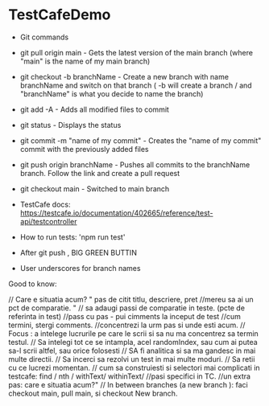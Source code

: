 # TestCafeDemo

- Git commands
 - git pull origin main - Gets the latest version of the main branch (where "main" is the name of my main branch)
 - git checkout -b branchName - Create a new branch with name branchName and switch on that branch ( -b will create a branch / and "branchName" is what you decide to name the branch)
 - git add -A - Adds all modified files to commit
 - git status - Displays the status
 - git commit -m "name of my commit" - Creates the "name of my commit" commit with the previously added files
 - git push origin branchName - Pushes all commits to the branchName branch. Follow the link and create a pull request
 - git checkout main - Switched to main branch

- TestCafe docs: https://testcafe.io/documentation/402665/reference/test-api/testcontroller

- How to run tests: 'npm run test'
- After git push , BIG GREEN BUTTIN 
- User underscores for branch names

Good to know:

// Care e situatia acum? " pas de citit titlu, descriere, pret
//mereu sa ai un pct de comparatie. "
// sa adaugi passi de comparatie in teste. (pcte de referinta in test)
//pass cu pas - pui cimments la inceput de test 
//cum termini, stergi comments. 
//concentrezi la urm pas si unde esti acum. 
// Focus : a intelege lucrurile pe care le scrii si sa nu ma concentrez sa termin testul.
// Sa intelegi tot ce se intampla, acel randomIndex, sau cum ai putea sa-l scrii altfel, sau orice folosesti
// SA fi analitica si sa ma gandesc in mai multe directii.
// Sa incerci sa rezolvi un test in mai multe moduri.
// Sa retii cu ce lucrezi momentan. 
// cum sa construiesti si selectori mai complicati in testcafe: find / nth / withText/ withinText/ 
//pasi specifici in TC. 
//un extra pas: care e situatia acum?"
// In between branches (a new branch ): faci checkout main, pull main, si checkout New branch.
